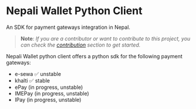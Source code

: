 # Nepali Wallet Python Client

An SDK for payment gateways integration in Nepal.

> **Note**: <i> If you are a contributor or want to contribute to this project,
> you can check the [contribution](CONTRIBUTION.md) section to get started.</i>


Nepali Wallet python client offers a python sdk for the following payment
gateways:

- e-sewa ✅ unstable
- khalti ✅ stable
- ePay (in progress, unstable)
- IMEPay (in progress, unstable)
- IPay (in progress, unstable)
